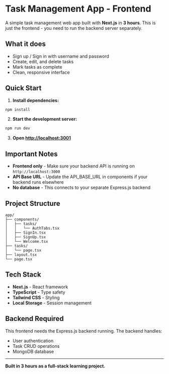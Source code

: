# Task Management App - Frontend

A simple task management web app built with **Next.js** in **3 hours**. This is just the frontend - you need to run the backend server separately.

## What it does

- Sign up / Sign in with username and password
- Create, edit, and delete tasks
- Mark tasks as complete
- Clean, responsive interface

## Quick Start

1. **Install dependencies:**
```bash
npm install
```

2. **Start the development server:**
```bash
npm run dev
```

3. **Open [http://localhost:3001](http://localhost:3001)**

## Important Notes

- **Frontend only** - Make sure your backend API is running on `http://localhost:3000`
- **API Base URL** - Update the API_BASE_URL in components if your backend runs elsewhere
- **No database** - This connects to your separate Express.js backend

## Project Structure

```
app/
├── components/
│   ├── tasks/
│   │   └── AuthTabs.tsx
│   ├── SignIn.tsx
│   ├── SignUp.tsx
│   └── Welcome.tsx
├── tasks/
│   └── page.tsx
├── layout.tsx
└── page.tsx
```

## Tech Stack

- **Next.js** - React framework
- **TypeScript** - Type safety
- **Tailwind CSS** - Styling
- **Local Storage** - Session management

## Backend Required

This frontend needs the Express.js backend running. The backend handles:
- User authentication
- Task CRUD operations
- MongoDB database

---

**Built in 3 hours as a full-stack learning project.**